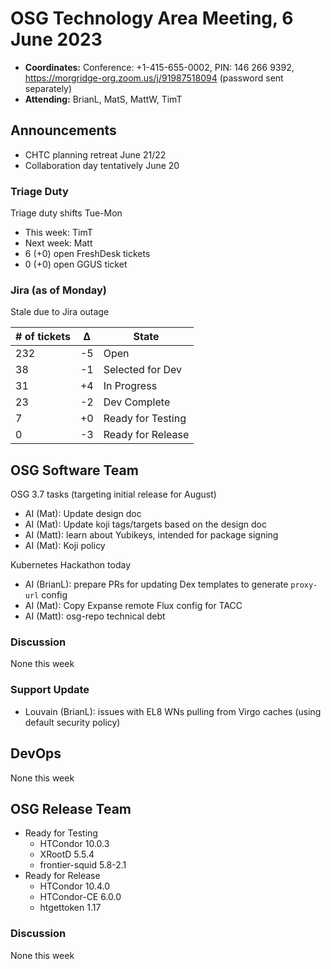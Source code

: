# OSG Technology Area Meeting, 6 June 2023

-   **Coordinates:** Conference: +1-415-655-0002, PIN: 146 266 9392,
    <https://morgridge-org.zoom.us/j/91987518094> (password sent separately)
-   **Attending:** BrianL, MatS, MattW, TimT

## Announcements

-   CHTC planning retreat June 21/22
-   Collaboration day tentatively June 20

### Triage Duty

Triage duty shifts Tue-Mon

-   This week: TimT
-   Next week: Matt
-   6 (+0) open FreshDesk tickets
-   0 (+0) open GGUS ticket

### Jira (as of Monday)

Stale due to Jira outage

| # of tickets | &Delta; | State             |
|--------------|---------|-------------------|
| 232          | -5      | Open              |
| 38           | -1      | Selected for Dev  |
| 31           | +4      | In Progress       |
| 23           | -2      | Dev Complete      |
| 7            | +0      | Ready for Testing |
| 0            | -3      | Ready for Release |

## OSG Software Team

OSG 3.7 tasks (targeting initial release for August)

-  AI (Mat): Update design doc
-  AI (Mat): Update koji tags/targets based on the design doc
-  AI (Matt): learn about Yubikeys, intended for package signing
-  AI (Mat): Koji policy

Kubernetes Hackathon today

-  AI (BrianL): prepare PRs for updating Dex templates to generate `proxy-url` config
-  AI (Mat): Copy Expanse remote Flux config for TACC
-  AI (Matt): osg-repo technical debt

### Discussion

None this week

### Support Update

-  Louvain (BrianL): issues with EL8 WNs pulling from Virgo caches (using default security policy)

## DevOps

None this week

## OSG Release Team

-   Ready for Testing
    -   HTCondor 10.0.3
    -   XRootD 5.5.4
    -   frontier-squid 5.8-2.1
-   Ready for Release
    -   HTCondor 10.4.0
    -   HTCondor-CE 6.0.0
    -   htgettoken 1.17

### Discussion

None this week

